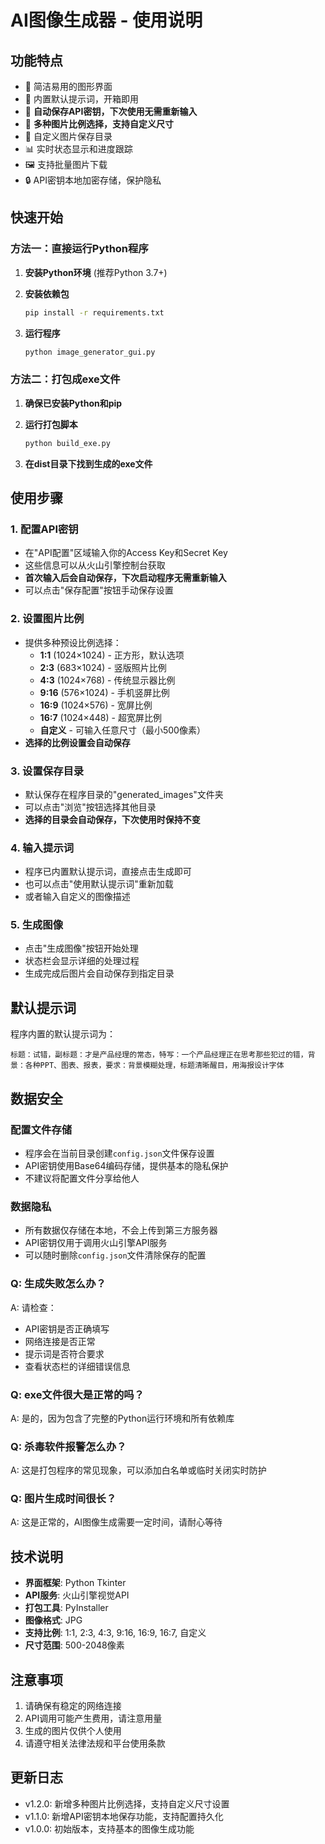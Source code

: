 # AI图像生成器 - 使用说明

## 功能特点

- 🎨 简洁易用的图形界面
- 🔧 内置默认提示词，开箱即用
- 💾 **自动保存API密钥，下次使用无需重新输入**
- 📐 **多种图片比例选择，支持自定义尺寸**
- 📁 自定义图片保存目录
- 📊 实时状态显示和进度跟踪
- 🖼️ 支持批量图片下载
- 🔒 API密钥本地加密存储，保护隐私

## 快速开始

### 方法一：直接运行Python程序

1. **安装Python环境** (推荐Python 3.7+)

2. **安装依赖包**
   ```bash
   pip install -r requirements.txt
   ```

3. **运行程序**
   ```bash
   python image_generator_gui.py
   ```

### 方法二：打包成exe文件

1. **确保已安装Python和pip**

2. **运行打包脚本**
   ```bash
   python build_exe.py
   ```

3. **在dist目录下找到生成的exe文件**

## 使用步骤

### 1. 配置API密钥
- 在"API配置"区域输入你的Access Key和Secret Key
- 这些信息可以从火山引擎控制台获取
- **首次输入后会自动保存，下次启动程序无需重新输入**
- 可以点击"保存配置"按钮手动保存设置

### 2. 设置图片比例
- 提供多种预设比例选择：
  - **1:1** (1024×1024) - 正方形，默认选项
  - **2:3** (683×1024) - 竖版照片比例
  - **4:3** (1024×768) - 传统显示器比例
  - **9:16** (576×1024) - 手机竖屏比例
  - **16:9** (1024×576) - 宽屏比例
  - **16:7** (1024×448) - 超宽屏比例
  - **自定义** - 可输入任意尺寸（最小500像素）
- **选择的比例设置会自动保存**

### 3. 设置保存目录
- 默认保存在程序目录的"generated_images"文件夹
- 可以点击"浏览"按钮选择其他目录
- **选择的目录会自动保存，下次使用时保持不变**

### 4. 输入提示词
- 程序已内置默认提示词，直接点击生成即可
- 也可以点击"使用默认提示词"重新加载
- 或者输入自定义的图像描述

### 5. 生成图像
- 点击"生成图像"按钮开始处理
- 状态栏会显示详细的处理过程
- 生成完成后图片会自动保存到指定目录

## 默认提示词

程序内置的默认提示词为：
```
标题：试错，副标题：才是产品经理的常态，特写：一个产品经理正在思考那些犯过的错，背景：各种PPT、图表、报表，要求：背景模糊处理，标题清晰醒目，用海报设计字体
```

## 数据安全

### 配置文件存储
- 程序会在当前目录创建`config.json`文件保存设置
- API密钥使用Base64编码存储，提供基本的隐私保护
- 不建议将配置文件分享给他人

### 数据隐私
- 所有数据仅存储在本地，不会上传到第三方服务器
- API密钥仅用于调用火山引擎API服务
- 可以随时删除`config.json`文件清除保存的配置

### Q: 生成失败怎么办？
A: 请检查：
- API密钥是否正确填写
- 网络连接是否正常
- 提示词是否符合要求
- 查看状态栏的详细错误信息

### Q: exe文件很大是正常的吗？
A: 是的，因为包含了完整的Python运行环境和所有依赖库

### Q: 杀毒软件报警怎么办？
A: 这是打包程序的常见现象，可以添加白名单或临时关闭实时防护

### Q: 图片生成时间很长？
A: 这是正常的，AI图像生成需要一定时间，请耐心等待

## 技术说明

- **界面框架**: Python Tkinter
- **API服务**: 火山引擎视觉API
- **打包工具**: PyInstaller
- **图像格式**: JPG
- **支持比例**: 1:1, 2:3, 4:3, 9:16, 16:9, 16:7, 自定义
- **尺寸范围**: 500-2048像素

## 注意事项

1. 请确保有稳定的网络连接
2. API调用可能产生费用，请注意用量
3. 生成的图片仅供个人使用
4. 请遵守相关法律法规和平台使用条款

## 更新日志

- v1.2.0: 新增多种图片比例选择，支持自定义尺寸设置
- v1.1.0: 新增API密钥本地保存功能，支持配置持久化
- v1.0.0: 初始版本，支持基本的图像生成功能